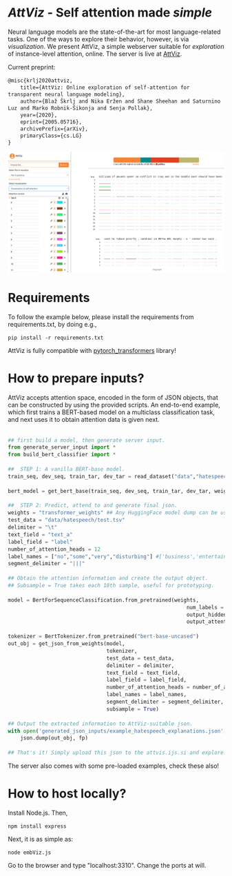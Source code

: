 # _AttViz_ - Self attention made *simple*

Neural language models are the state-of-the-art for most language-related tasks. One of the ways to explore their behavior, however, is via _visualization_. We present AttViz, a simple webserver suitable for *exploration* of instance-level attention, online.
The server is live at [AttViz](http://attviz.ijs.si).

Current preprint:
```
@misc{krlj2020attviz,
    title={AttViz: Online exploration of self-attention for transparent neural language modeling},
    author={Blaž Škrlj and Nika Eržen and Shane Sheehan and Saturnino Luz and Marko Robnik-Šikonja and Senja Pollak},
    year={2020},
    eprint={2005.05716},
    archivePrefix={arXiv},
    primaryClass={cs.LG}
}
```
![AttViz image](images/exampleview1.png)

# Requirements
To follow the example below, please install the requirements from requirements.txt, by doing e.g.,
```
pip install -r requirements.txt
```

AttViz is fully compatible with [pytorch_transformers](https://github.com/huggingface/transformers) library!
# How to prepare inputs?
AttViz accepts attention space, encoded in the form of JSON objects, that can be constructed by using the provided scripts. An end-to-end example, which first trains a BERT-based model on a multiclass classification task, and next uses it to obtain attention data
is given next.

```python

## first build a model, then generate server input.
from generate_server_input import *
from build_bert_classifier import *

##  STEP 1: A vanilla BERT-base model.
train_seq, dev_seq, train_tar, dev_tar = read_dataset("data","hatespeech") ## hatespeech or bbc are in the repo!

bert_model = get_bert_base(train_seq, dev_seq, train_tar, dev_tar, weights_dir = "transformer_weights", cuda = False) ## for cuda, you might need the apex library

##  STEP 2: Predict, attend to and generate final json.
weights = "transformer_weights" ## Any HuggingFace model dump can be used!
test_data = "data/hatespeech/test.tsv"
delimiter = "\t"
text_field = "text_a"
label_field = "label"
number_of_attention_heads = 12
label_names = ["no","some","very","disturbing"] #['business','entertainment','politics','sport']
segment_delimiter = "|||"

## Obtain the attention information and create the output object.
## Subsample = True takes each 10th sample, useful for prototyping.

model = BertForSequenceClassification.from_pretrained(weights,
                                                          num_labels = len(label_names),
                                                          output_hidden_states=True,
                                                          output_attentions=True)

tokenizer = BertTokenizer.from_pretrained("bert-base-uncased")
out_obj = get_json_from_weights(model,
                                tokenizer,
                                test_data = test_data,
                                delimiter = delimiter,
                                text_field = text_field,
                                label_field = label_field,
                                number_of_attention_heads = number_of_attention_heads,
                                label_names = label_names,
                                segment_delimiter = segment_delimiter,
                                subsample = True)

## Output the extracted information to AttViz-suitable json.
with open('generated_json_inputs/example_hatespeech_explanations.json', 'w') as fp:
    json.dump(out_obj, fp)
    
## That's it! Simply upload this json to the attvis.ijs.si and explore!

```

The server also comes with some pre-loaded examples, check these also!

# How to host locally?
Install Node.js. Then,
```
npm install express
```

Next, it is as simple as:
```
node embViz.js
```

Go to the browser and type "localhost:3310". Change the ports at will.
